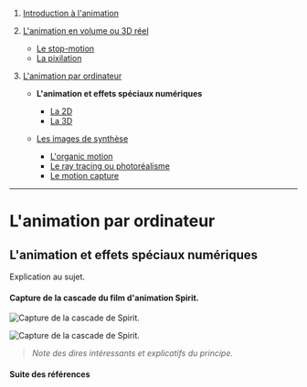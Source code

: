 1. [Introduction à l'animation](index.md)

1. [L'animation en volume ou 3D réel](envolume.md)

    - [Le stop-motion](stopmotion.md)
    - [La pixilation](pixilation.md)
    
2. [L'animation par ordinateur](parordinateur.md)

    - **L'animation et effets spéciaux numériques**
    
        * [La 2D](2d.md)
        * [La 3D](3d.md)
        
    - [Les images de synthèse](imagesdesynthèse.md)    
        * [L'organic motion](organicmotion.md)
        * [Le ray tracing ou photoréalisme](photorealisme.md)
        * [Le motion capture](motioncapture.md)

------------------------------------------------------------------

# L'animation par ordinateur

## L'animation et effets spéciaux numériques

Explication au sujet.

#### Capture de la cascade du film d'animation Spirit.

![Capture de la cascade de Spirit.](effetsspeciaux.JPG)

![Capture de la cascade de Spirit.](effetsspeciauxII.JPG)
> _Note des dires intéressants et explicatifs du principe._

#### Suite des références
